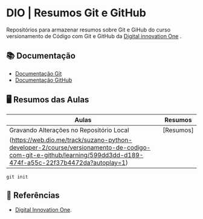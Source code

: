 # DIO | Resumos Git e GitHub

Repositórios para armazenar resumos sobre Git e GiHub 
do curso versionamento de Código com Git e GitHub da
[Digital innovation One](https://www.dio.me/) .

## 📚 Documentação
- [Documentação Git](https://git-SCM.com/doc)
- [Documentação GitHub](https://docs.github.com/)

## 🖥 Resumos das Aulas 

| Aulas | Resumos |
|------|---------|
| Gravando Alterações no Repositório Local | [Resumos]
(https://web.dio.me/track/suzano-python-developer-2/course/versionamento-de-codigo-com-git-e-github/learning/599dd3dd-d189-474f-a55c-22f37b4472da?autoplay=1) |

```
git init
```

## 🔎 Referências
- [Digital Innovation One]().